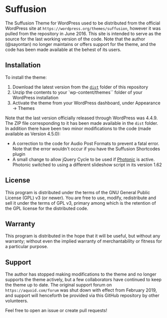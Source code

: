 # Suffusion

The Suffusion Theme for WordPress used to be distributed from the official WordPress site at `https://wordpress.org/themes/suffusion`, however it was pulled from the repository in June 2016. This site is intended to serve as the source for the last working version of the code. Note that the author (@sayontan) no longer maintains or offers support for the theme, and the code has been made available at the behest of its users.

## Installation

To install the theme:

1. Download the latest version from the [`dist`](https://github.com/sayontan/suffusion/tree/master/dist) folder of this repository
2. Unzip the contents to your `wp-content/themes`` folder of your WordPress installation
3. Activate the theme from your WordPress dashboard, under Appearance &rarr; Themes

Note that the last version officially released through WordPress was 4.4.9. The ZIP file corresponding to it has been made available in the `dist` folder. In addition there have been two minor modifications to the code (made available as Version 4.5.0):
 * A correction to the code for Audio Post Formats to prevent a fatal error. Note that the error wouldn't occur if you have the Suffusion Shortcodes plugin
 * A small change to allow jQuery Cycle to be used if [Photonic](https://wordpress.org/plugins/photonic) is active. Photonic switched to using a different slideshow script in its version 1.62

## License

This program is distributed under the terms of the GNU General Public License (GPL) v3 (or newer). You are free to use, modify, redistribute and sell it under the terms of GPL v3, primary among which is the retention of the GPL license for the distributed code.

## Warranty

This program is distributed in the hope that it will be useful, but without any warranty; without even the implied warranty of merchantability or fitness for a particular purpose.

## Support

The author has stopped making modifications to the theme and no longer supports the theme actively, but a few collaborators have continued to keep the theme up to date. The original support forum on `https://aquoid.com/forum` was shut down with effect from February 2019, and support will henceforth be provided via this GitHub repository by other volunteers. 

Feel free to open an issue or create pull requests! 

